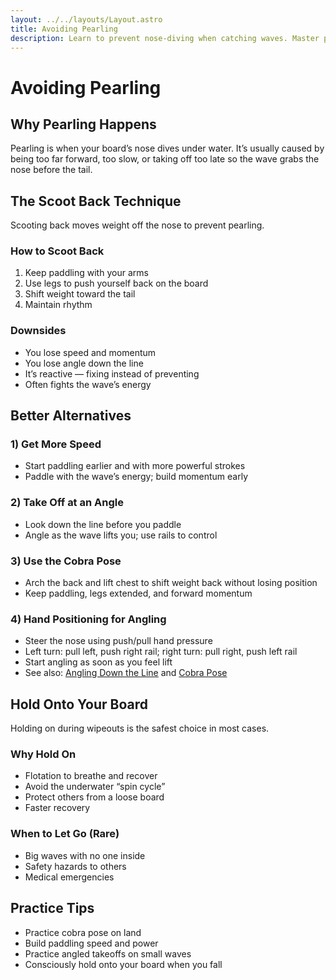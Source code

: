 ```yaml
---
layout: ../../layouts/Layout.astro
title: Avoiding Pearling
description: Learn to prevent nose-diving when catching waves. Master positioning, speed, and control to stay on top of the wave.
---
```


# Avoiding Pearling

## Why Pearling Happens
Pearling is when your board’s nose dives under water. It’s usually caused by being too far forward, too slow, or taking off too late so the wave grabs the nose before the tail.

## The Scoot Back Technique
Scooting back moves weight off the nose to prevent pearling.

### How to Scoot Back
1. Keep paddling with your arms
2. Use legs to push yourself back on the board
3. Shift weight toward the tail
4. Maintain rhythm

### Downsides
- You lose speed and momentum
- You lose angle down the line
- It’s reactive — fixing instead of preventing
- Often fights the wave’s energy

## Better Alternatives
### 1) Get More Speed
- Start paddling earlier and with more powerful strokes
- Paddle with the wave’s energy; build momentum early

### 2) Take Off at an Angle
- Look down the line before you paddle
- Angle as the wave lifts you; use rails to control

### 3) Use the Cobra Pose
- Arch the back and lift chest to shift weight back without losing position
- Keep paddling, legs extended, and forward momentum

### 4) Hand Positioning for Angling
- Steer the nose using push/pull hand pressure
- Left turn: pull left, push right rail; right turn: pull right, push left rail
- Start angling as soon as you feel lift
- See also: [Angling Down the Line](/guides/angling-down-the-line) and [Cobra Pose](/guides/cobra-pose)

## Hold Onto Your Board
Holding on during wipeouts is the safest choice in most cases.

### Why Hold On
- Flotation to breathe and recover
- Avoid the underwater “spin cycle”
- Protect others from a loose board
- Faster recovery

### When to Let Go (Rare)
- Big waves with no one inside
- Safety hazards to others
- Medical emergencies

## Practice Tips
- Practice cobra pose on land
- Build paddling speed and power
- Practice angled takeoffs on small waves
- Consciously hold onto your board when you fall


